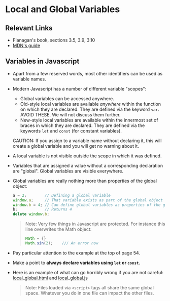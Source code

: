 # Local and Global Variables

## Relevant Links

- Flanagan's book, sections 3.5, 3.9, 3.10
- [MDN's guide](https://developer.mozilla.org/en-US/docs/Web/JavaScript/Guide/Values,_variables,_and_literals#Variables)

## Variables in Javascript

- Apart from a few reserved words, most other identifiers can be used as variable names.
- Modern Javascript has a number of different variable "scopes":
    - Global variables can be accessed anywhere.
    - Old-style local variables are available *anywhere* within the function on which they are declared. They are defined via the keyword `var`. AVOID THESE. We will not discuss them further.
    - New-style local variables are available within the innermost set of braces in which they are declared. They are defined via the keywords `let` and `const` (for constant variables).

    CAUTION: If you assign to a variable name without declaring it, this will create a global variable and you will get no warning about it.
- A local variable is not visible outside the scope in which it was defined.
- Variables that are assigned a value without a corresponding declaration are "global". Global variables are visible everywhere.
- Global variables are really nothing more than properties of the global object:
    ```js
    a = 2;        // Defining a global variable
    window.a;     // That variable exists as part of the global object
    window.b = 4; // Can define global variables as properties of the global object
    b;            // Returns 4
    delete window.b;
    ```

    > Note: Very few things in Javascript are protected. For instance this line overwrites the Math object:
    > ```js
    > Math = {}
    > Math.sin(2);    /// An error now
    > ```
- Pay particular attention to the example at the top of page 54.
- Make a point to **always declare variables using `let` or `const`**.
- Here is an example of what can go horribly wrong if you are not careful: [local_global.html](../testPages/local_global.html) and [local_global.js](../testPages/local_global.js)

    > Note: Files loaded via `<script>` tags all share the same global space. Whatever you do in one file can impact the other files.
